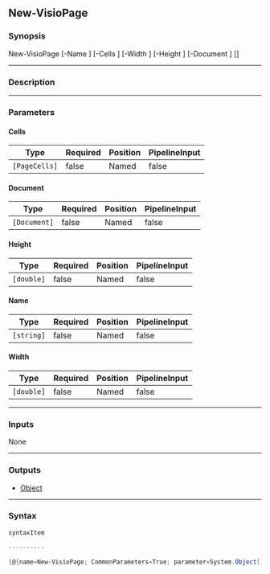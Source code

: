 New-VisioPage
-------------

### Synopsis

New-VisioPage [-Name <string>] [-Cells <PageCells>] [-Width <double>] [-Height <double>] [-Document <Document>] [<CommonParameters>]

---

### Description

---

### Parameters
#### **Cells**

|Type         |Required|Position|PipelineInput|
|-------------|--------|--------|-------------|
|`[PageCells]`|false   |Named   |false        |

#### **Document**

|Type        |Required|Position|PipelineInput|
|------------|--------|--------|-------------|
|`[Document]`|false   |Named   |false        |

#### **Height**

|Type      |Required|Position|PipelineInput|
|----------|--------|--------|-------------|
|`[double]`|false   |Named   |false        |

#### **Name**

|Type      |Required|Position|PipelineInput|
|----------|--------|--------|-------------|
|`[string]`|false   |Named   |false        |

#### **Width**

|Type      |Required|Position|PipelineInput|
|----------|--------|--------|-------------|
|`[double]`|false   |Named   |false        |

---

### Inputs
None

---

### Outputs
* [Object](https://learn.microsoft.com/en-us/dotnet/api/System.Object)

---

### Syntax
```PowerShell
syntaxItem
```
```PowerShell
----------
```
```PowerShell
{@{name=New-VisioPage; CommonParameters=True; parameter=System.Object[]}}
```
